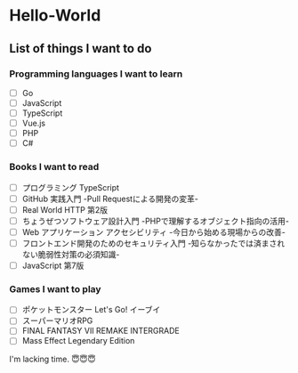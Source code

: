 # Hello-World

## List of things I want to do

### Programming languages I want to learn

  - [ ] Go
  - [ ] JavaScript
  - [ ] TypeScript
  - [ ] Vue.js
  - [ ] PHP
  - [ ] C#

### Books I want to read

  - [ ] プログラミング TypeScript
  - [ ] GitHub 実践入門 -Pull Requestによる開発の変革-
  - [ ] Real World HTTP 第2版
  - [ ] ちょうぜつソフトウェア設計入門 -PHPで理解するオブジェクト指向の活用-
  - [ ] Web アプリケーション アクセシビリティ -今日から始める現場からの改善-
  - [ ] フロントエンド開発のためのセキュリティ入門 -知らなかったでは済まされない脆弱性対策の必須知識-
  - [ ] JavaScript 第7版

### Games I want to play

  - [ ] ポケットモンスター Let's Go! イーブイ
  - [ ] スーパーマリオRPG
  - [ ] FINAL FANTASY VII REMAKE INTERGRADE
  - [ ] Mass Effect Legendary Edition

I'm lacking time. 😇😇😇